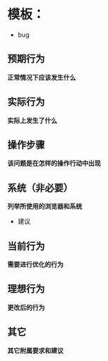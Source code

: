 # 模板：

- bug

## 预期行为

  **正常情况下应该发生什么**

## 实际行为

  **实际上发生了什么**

## 操作步骤

  **该问题是在怎样的操作行动中出现**

## 系统（非必要）

  **列举所使用的浏览器和系统**

- 建议

## 当前行为

  **需要进行优化的行为**

## 理想行为

  **更改后的行为**

## 其它

  **其它附属要求和建议**